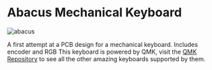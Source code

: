 # Abacus Mechanical Keyboard

![abacus](https://i.imgur.com/IFtuWaK.jpg)

A first attempt at a PCB design for a mechanical keyboard. Includes encoder and RGB
This keyboard is powered by QMK, visit the [QMK Repository](https://github.com/qmk/qmk_firmware/) to see all the other amazing keyboards supported by them.
